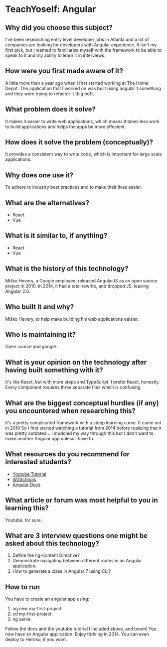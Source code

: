 # TeachYoself: Angular 

## Why did you choose this subject?
I've been researching entry level developer jobs in Atlanta and a lot of companies are looking for developers with Angular experience. It isn't my first pick, but I wanted to familiarize myself with the framework to be able to speak to it and my ability to learn it in interviews.

## How were you first made aware of it?
A little more than a year ago when I first started working at The Home Depot. The application that I worked on was built using angular 1.something and they were trying to refactor it (big oof).

## What problem does it solve?
It makes it easier to write web applications, which means it takes less work to build applications and helps the apps be more effecient. 

## How does it solve the problem (conceptually)?
It provides a consistent way to write code, which is important for large scale applications.

## Why does one use it?
To adhere to industry best practices and to make their lives easier. 

## What are the alternatives?
* React
* Vue 

## What is it similar to, if anything?
* React
* Vue 

## What is the history of this technology?
Miško Hevery, a Google employee, released AngularJS as an open source project in 2010. In 2014, it had a total rewrite, and dropped JS, leaving Angular 2.0.

## Who built it and why?
Miško Hevery, to help make building his web applications eaisier.

## Who is maintaining it?
Open source and google.

## What is your opinion on the technology after having built something with it?
It's like React, but with more steps and TypeScript. I prefer React, honestly. Every component requires three separate files which is confusing. 

## What are the biggest conceptual hurdles (if any) you encountered when researching this?
It's a pretty complicated framework with a steep learning curve. It came out in 2010 So I first started watching a tutorial from 2014 before realizing that it was pretty outdated... I muddled my way through this but I don't want to make another Angular app unless I have to.

## What resources do you recommend for interested students?

* [Youtube Tutorial](https://www.youtube.com/watch?v=Fdf5aTYRW0E)
* [W3Schools](https://www.w3schools.com/angular/angular_intro.asp)
* [Angular Docs](https://angular.io/guide/quickstart)

## What article or forum was most helpful to you in learning this?
Youtube, for sure.

## What are 3 interview questions one might be asked about this technology?
1. Define the ng-content Directive?
2. Demonstrate navigating between different routes in an Angular application.
3. How to generate a class in Angular 7 using CLI?


## How to run
You have to create an angular app using: 
1. ng new my-first-project
2. cd my-first-project
3. ng serve

Follow the docs and the youtube tutorial I included above, and boom! You now have an Angular application. Enjoy thriving in 2014. You can even deploy to Heroku, if you want. 
